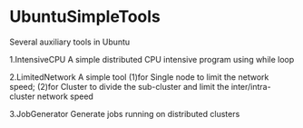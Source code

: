 # UbuntuSimpleTools
Several auxiliary tools in Ubuntu


1.IntensiveCPU
A simple distributed CPU intensive program using while loop

2.LimitedNetwork
A simple tool (1)for Single node to limit the network speed; (2)for Cluster to divide the sub-cluster and limit the inter/intra-cluster network speed

3.JobGenerator
Generate jobs running on distributed clusters
